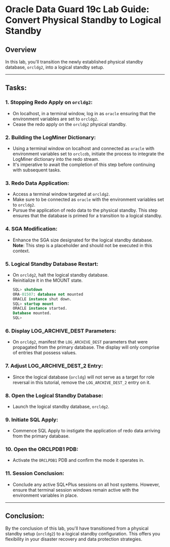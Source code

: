 # Oracle Data Guard 19c Lab Guide: Convert Physical Standby to Logical Standby

## Overview

In this lab, you'll transition the newly established physical standby database, `orcldg2`, into a logical standby setup.

---

## Tasks:

### 1. **Stopping Redo Apply on `orcldg2`**:
   - On localhost, in a terminal window, log in as `oracle` ensuring that the environment variables are set to `orcldg2`.
   - Cease the redo apply on the `orcldg2` physical standby.

### 2. **Building the LogMiner Dictionary**:
   - Using a terminal window on localhost and connected as `oracle` with environment variables set to `orclcdb`, initiate the process to integrate the LogMiner dictionary into the redo stream.
   - It's imperative to await the completion of this step before continuing with subsequent tasks.

### 3. **Redo Data Application**:
   - Access a terminal window targeted at `orcldg2`.
   - Make sure to be connected as `oracle` with the environment variables set to `orcldg2`.
   - Pursue the application of redo data to the physical standby. This step ensures that the database is primed for a transition to a logical standby.

### 4. **SGA Modification**:
   - Enhance the SGA size designated for the logical standby database. **Note**: This step is a placeholder and should not be executed in this context.

### 5. **Logical Standby Database Restart**:
   - On `orcldg2`, halt the logical standby database.
   - Reinitialize it in the MOUNT state.
     ```sql
     SQL> shutdown
     ORA-01507: database not mounted
     ORACLE instance shut down. 
     SQL> startup mount
     ORACLE instance started.
     Database mounted.
     SQL>
     ```

### 6. **Display LOG_ARCHIVE_DEST Parameters**:
   - On `orcldg2`, manifest the `LOG_ARCHIVE_DEST` parameters that were propagated from the primary database. The display will only comprise of entries that possess values.

### 7. **Adjust LOG_ARCHIVE_DEST_2 Entry**:
   - Since the logical database (`orcldg`) will not serve as a target for role reversal in this tutorial, remove the `LOG_ARCHIVE_DEST_2` entry on it.

### 8. **Open the Logical Standby Database**:
   - Launch the logical standby database, `orcldg2`.

### 9. **Initiate SQL Apply**:
   - Commence SQL Apply to instigate the application of redo data arriving from the primary database.

### 10. **Open the ORCLPDB1 PDB**:
   - Activate the `ORCLPDB1` PDB and confirm the mode it operates in.

### 11. **Session Conclusion**:
   - Conclude any active SQL*Plus sessions on all host systems. However, ensure that terminal session windows remain active with the environment variables in place.

---

## Conclusion:

By the conclusion of this lab, you'll have transitioned from a physical standby setup (`orcldg2`) to a logical standby configuration. This offers you flexibility in your disaster recovery and data protection strategies.
